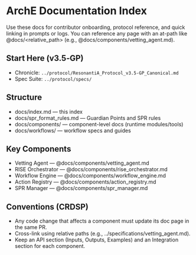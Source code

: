 # ArchE Documentation Index

Use these docs for contributor onboarding, protocol reference, and quick linking in prompts or logs. You can reference any page with an at-path like @docs/<relative_path> (e.g., @docs/components/vetting_agent.md).

## Start Here (v3.5‑GP)
- Chronicle: `../protocol/ResonantiA_Protocol_v3.5-GP_Canonical.md`
- Spec Suite: `../protocol/specs/`

## Structure
- docs/index.md — this index
- docs/spr_format_rules.md — Guardian Points and SPR rules
- docs/components/ — component-level docs (runtime modules/tools)
- docs/workflows/ — workflow specs and guides

## Key Components
- Vetting Agent — @docs/components/vetting_agent.md
- RISE Orchestrator — @docs/components/rise_orchestrator.md
- Workflow Engine — @docs/components/workflow_engine.md
- Action Registry — @docs/components/action_registry.md
- SPR Manager — @docs/components/spr_manager.md

## Conventions (CRDSP)
- Any code change that affects a component must update its doc page in the same PR.
- Cross-link using relative paths (e.g., ../specifications/vetting_agent.md).
- Keep an API section (Inputs, Outputs, Examples) and an Integration section for each component.

